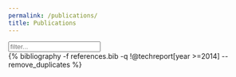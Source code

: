 ```yaml
---
permalink: /publications/
title: Publications
---
```


<input id="filter" type="text" size=20 placeholder="filter..." />


<script type="text/javascript">
  function filter(text) {
    text = text.toLowerCase();
    var bibitems = document.querySelectorAll('ol.bibliography li');
    bibitems.forEach(el => el.style.display = 'none');
    bibitems.forEach(el => {
      var c = el.children;
      var tmp = c[c.length -1].value.toLowerCase();
      if(tmp.includes(text)) {
        el.style.display = 'inline';
      }
    });
  };
  document.addEventListener("DOMContentLoaded", function(event) {
    document.querySelector('#filter').addEventListener('input', (e) => {
      filter(document.querySelector('#filter').value);
    });
    var urlParts   = document.URL.split('#');
    if (urlParts.length > 1) {
        var anchor = decodeURIComponent(urlParts[1]);
        document.querySelector('#filter').value = anchor;
        filter(anchor);
    }
  });
</script>

<div class="bib">
{% bibliography -f references.bib  -q !@techreport[year >=2014]  --remove_duplicates  %}
</div>

